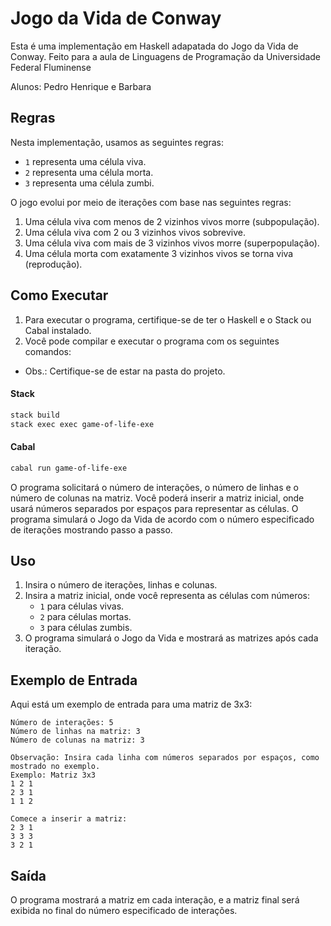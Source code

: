 

# Jogo da Vida de Conway

Esta é uma implementação em Haskell adapatada do Jogo da Vida de Conway. Feito para a aula de Linguagens de Programação da Universidade Federal Fluminense

Alunos: Pedro Henrique e Barbara

## Regras

Nesta implementação, usamos as seguintes regras:
- `1` representa uma célula viva.
- `2` representa uma célula morta.
- `3` representa uma célula zumbi.

O jogo evolui por meio de iterações com base nas seguintes regras:
1. Uma célula viva com menos de 2 vizinhos vivos morre (subpopulação).
2. Uma célula viva com 2 ou 3 vizinhos vivos sobrevive.
3. Uma célula viva com mais de 3 vizinhos vivos morre (superpopulação).
4. Uma célula morta com exatamente 3 vizinhos vivos se torna viva (reprodução).

## Como Executar

1. Para executar o programa, certifique-se de ter o Haskell e o Stack ou Cabal instalado. 
2. Você pode compilar e executar o programa com os seguintes comandos:
- Obs.: Certifique-se de estar na pasta do projeto.
#### Stack
```sh
stack build
stack exec exec game-of-life-exe  
```

#### Cabal
```sh
cabal run game-of-life-exe 
```

O programa solicitará o número de interações, o número de linhas e o número de colunas na matriz. Você poderá inserir a matriz inicial, onde usará números separados por espaços para representar as células. O programa simulará o Jogo da Vida de acordo com o número especificado de iterações mostrando passo a passo.

## Uso

1. Insira o número de iterações, linhas e colunas.
2. Insira a matriz inicial, onde você representa as células com números:
   - `1` para células vivas.
   - `2` para células mortas.
   - `3` para células zumbis.
3. O programa simulará o Jogo da Vida e mostrará as matrizes após cada iteração.

## Exemplo de Entrada

Aqui está um exemplo de entrada para uma matriz de 3x3:

```
Número de interações: 5
Número de linhas na matriz: 3
Número de colunas na matriz: 3

Observação: Insira cada linha com números separados por espaços, como mostrado no exemplo.
Exemplo: Matriz 3x3
1 2 1
2 3 1
1 1 2

Comece a inserir a matriz:
2 3 1
3 3 3
3 2 1
```

## Saída

O programa mostrará a matriz em cada interação, e a matriz final será exibida no final do número especificado de interações.
